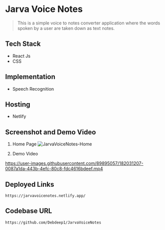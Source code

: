 # Jarva Voice Notes

> This is a simple voice to notes converter application where the words spoken by a user are taken down as text notes.


## Tech Stack
- React Js
- CSS

## Implementation
- Speech Recognition

## Hosting
- Netlify

## Screenshot and Demo Video

1. Home Page
![JarvaVoiceNotes-Home](https://user-images.githubusercontent.com/89895057/182031261-9da0b358-4f93-42d6-9fed-82664f637b11.png)



2. Demo Video

https://user-images.githubusercontent.com/89895057/182031207-0087a1da-443b-4efc-80c8-fdc4616bdeef.mp4


## Deployed Links
```
https://jarvavoicenotes.netlify.app/
```
## Codebase URL
```
https://github.com/Debdeep1/JarvaVoiceNotes
```

